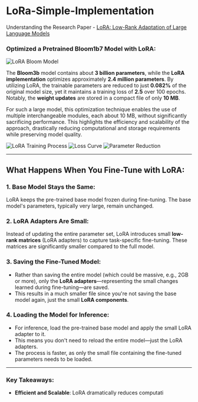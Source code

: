 # LoRa-Simple-Implementation

Understanding the Research Paper - [LoRA: Low-Rank Adaptation of Large Language Models](https://arxiv.org/pdf/2106.09685.pdf)

### Optimized a Pretrained **Bloom1b7** Model with LoRA:
![LoRA Bloom Model](https://github.com/user-attachments/assets/ea066bca-21b9-413b-a125-d6ad4f304de9)

The **Bloom3b** model contains about **3 billion parameters**, while the **LoRA implementation** optimizes approximately **2.4 million parameters**. By utilizing LoRA, the trainable parameters are reduced to just **0.082%** of the original model size, yet it maintains a training loss of **2.5** over 100 epochs. Notably, the **weight updates** are stored in a compact file of only **10 MB**. 

For such a large model, this optimization technique enables the use of multiple interchangeable modules, each about 10 MB, without significantly sacrificing performance. This highlights the efficiency and scalability of the approach, drastically reducing computational and storage requirements while preserving model quality.

![LoRA Training Process](https://github.com/user-attachments/assets/64f6c713-28a7-425c-b479-6f627f271959)
![Loss Curve](https://github.com/user-attachments/assets/5a1dcff4-d349-4854-9e6d-43397453a0b7)
![Parameter Reduction](https://github.com/user-attachments/assets/7a2df19b-8d1d-4915-90d7-649cc15d6a3a)

---

## What Happens When You Fine-Tune with LoRA:

### 1. **Base Model Stays the Same**:
LoRA keeps the pre-trained base model frozen during fine-tuning. The base model's parameters, typically very large, remain unchanged.

### 2. **LoRA Adapters Are Small**:
Instead of updating the entire parameter set, LoRA introduces small **low-rank matrices** (LoRA adapters) to capture task-specific fine-tuning. These matrices are significantly smaller compared to the full model.

### 3. **Saving the Fine-Tuned Model**:
- Rather than saving the entire model (which could be massive, e.g., 2GB or more), only the **LoRA adapters**—representing the small changes learned during fine-tuning—are saved.
- This results in a much smaller file since you're not saving the base model again, just the small **LoRA components**.

### 4. **Loading the Model for Inference**:
- For inference, load the pre-trained base model and apply the small LoRA adapter to it.
- This means you don't need to reload the entire model—just the LoRA adapters.
- The process is faster, as only the small file containing the fine-tuned parameters needs to be loaded.

---

### Key Takeaways:
- **Efficient and Scalable**: LoRA dramatically reduces computati
